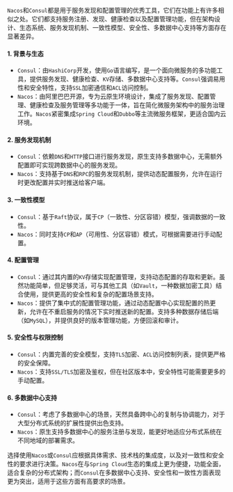 `Nacos`和`Consul`都是用于服务发现和配置管理的优秀工具，它们在功能上有许多相似之处。它们都支持服务注册、发现、健康检查以及配置管理功能，但在架构设计、生态系统、服务发现机制、一致性模型、安全性、多数据中心支持等方面存在显著差异。

#### 1. 背景与生态

- `Consul`：由`HashiCorp`开发，使用`Go`语言编写，是一个面向微服务的多功能工具，提供服务发现、健康检查、`KV`存储、多数据中心支持等。`Consul`强调易用性和安全特性，支持`SSL`加密通信和`ACL`访问控制。
- `Nacos`：由阿里巴巴开源，专为云原生环境设计，集成了服务发现、配置管理、健康检查及服务管理等多功能于一体，旨在简化微服务架构中的服务治理工作。`Nacos`紧密集成`Spring Cloud`和`Dubbo`等主流微服务框架，更适合国内云环境。

#### 2. 服务发现机制

- `Consul`：依赖`DNS`和`HTTP`接口进行服务发现，原生支持多数据中心，无需额外配置即可实现跨数据中心的服务发现。
- `Nacos`：支持基于`DNS`和`RPC`的服务发现机制，提供动态配置服务，允许在运行时更改配置并实时推送给客户端。

#### 3. 一致性模型

- `Consul`：基于`Raft`协议，属于`CP`（一致性、分区容错）模型，强调数据的一致性。
- `Nacos`：同时支持`CP`和`AP`（可用性、分区容错）模式，可根据需要进行手动配置。

#### 4. 配置管理

- `Consul`：通过其内置的`KV`存储实现配置管理，支持动态配置的存取和更新。虽然功能简单，但足够灵活，可与其他工具（如`Vault`，一种数据加密工具）结合使用，提供更高的安全性和复杂的配置场景支持。
- `Nacos`：提供了集中式的配置管理功能，通过动态配置中心实现配置的热更新，允许在不重启服务的情况下实时推送新的配置。支持多种数据存储后端（如`MySQL`），并提供良好的版本管理功能，方便回滚和审计。

#### 5. 安全性与权限控制

- `Consul`：内置完善的安全模型，支持`TLS`加密、`ACL`访问控制列表，提供更严格的安全保障。
- `Nacos`：支持`SSL/TLS`加密及鉴权，但在社区版本中，安全特性可能需要更多的手动配置。

#### 6. 多数据中心支持

- `Consul`：考虑了多数据中心的场景，天然具备跨中心的复制与协调能力，对于大型分布式系统的扩展性提供出色支持。
- `Nacos`：原生支持多数据中心的服务注册与发现，能更好地适应分布式系统在不同地域的部署需求。

选择使用`Nacos`或`Consul`应根据具体需求、技术栈的集成度，以及对一致性和安全性的要求进行决策。`Nacos`在与`Spring Cloud`生态的集成上更为便捷，功能全面，适合复杂的分布式架构；而`Consul`在多数据中心支持、安全性和一致性方面表现更为突出，适用于这些方面有高要求的场景。
